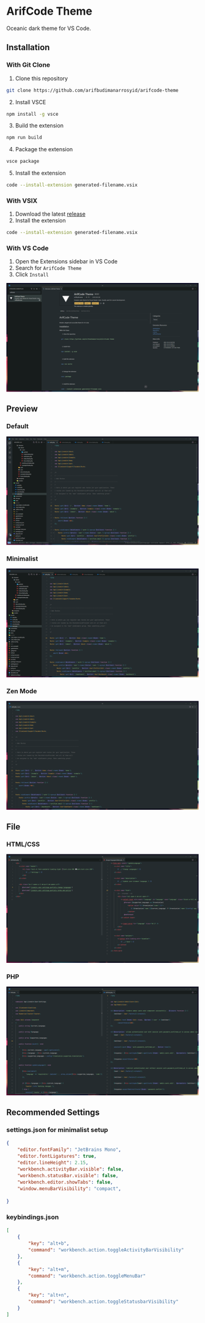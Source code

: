 # ArifCode Theme

Oceanic dark theme for VS Code.

## Installation
### With Git Clone
1. Clone this repository
```bash
git clone https://github.com/arifbudimanarrosyid/arifcode-theme
```

2. Install VSCE
```bash
npm install -g vsce
```

3. Build the extension
```bash
npm run build
```

4. Package the extension
```bash
vsce package
```

5. Install the extension

```bash
code --install-extension generated-filename.vsix
```
### With VSIX
1. Download the latest [release](https://github.com/arifbudimanarrosyid/arifcode-theme/releases)
2. Install the extension
```bash
code --install-extension generated-filename.vsix
```
### With VS Code
1. Open the Extensions sidebar in VS Code
2. Search for `ArifCode Theme`
3. Click `Install`

![vscode](images/vscode.png)

## Preview
### Default
![Default](images/default.png)
### Minimalist
![Minimalist](images/minimalist.png)
### Zen Mode
![Zen Mode](images/zenmode.png)

## File
### HTML/CSS
![HTML CSS](images/htmlcss.png)
### PHP
![PHP](images/php.png)

## Recommended Settings
### settings.json for minimalist setup
```json
{
    "editor.fontFamily": "JetBrains Mono",
    "editor.fontLigatures": true,
    "editor.lineHeight": 2.15,
    "workbench.activityBar.visible": false,
    "workbench.statusBar.visible": false,
    "workbench.editor.showTabs": false,
    "window.menuBarVisibility": "compact",

}
```

### keybindings.json
```json
[
    {
        "key": "alt+b",
        "command": "workbench.action.toggleActivityBarVisibility"
    },
    {
        "key": "alt+m",
        "command": "workbench.action.toggleMenuBar"
    },
    {
        "key": "alt+n",
        "command": "workbench.action.toggleStatusbarVisibility"
    }
]

```